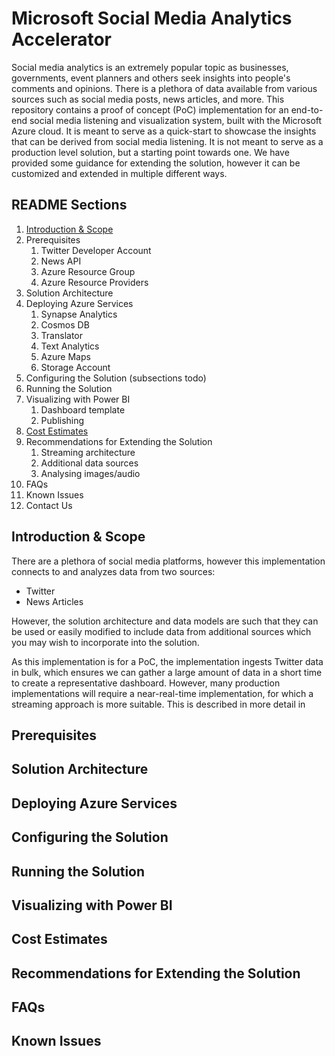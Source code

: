 # Microsoft Social Media Analytics Accelerator

Social media analytics is an extremely popular topic as businesses, governments, event planners and others seek insights into people's comments and opinions. There is a plethora of data available from various sources such as social media posts, news articles, and more. This repository contains a proof of concept (PoC) implementation for an end-to-end social media listening and visualization system, built with the Microsoft Azure cloud. It is meant to serve as a quick-start to showcase the insights that can be derived from social media listening. It is not meant to serve as a production level solution, but a starting point towards one. We have provided some guidance for extending the solution, however it can be customized and extended in multiple different ways.

## README Sections

1. [Introduction & Scope](#introduction--scope)
2. Prerequisites
    1. Twitter Developer Account
    2. News API
    3. Azure Resource Group
    4. Azure Resource Providers
3. Solution Architecture
4. Deploying Azure Services
    1. Synapse Analytics
    2. Cosmos DB
    3. Translator
    4. Text Analytics
    5. Azure Maps
    6. Storage Account
5. Configuring the Solution (subsections todo)
6. Running the Solution
7. Visualizing with Power BI
    1. Dashboard template
    2. Publishing
8. [Cost Estimates](#cost-estimates)
9. Recommendations for Extending the Solution
    1. Streaming architecture
    2. Additional data sources
    3. Analysing images/audio
10. FAQs
11. Known Issues
12. Contact Us

## Introduction & Scope

There are a plethora of social media platforms, however this implementation connects to and analyzes data from two sources: 
- Twitter
- News Articles

However, the solution architecture and data models are such that they can be used or easily modified to include data from additional sources which you may wish to incorporate into the solution.

As this implementation is for a PoC, the implementation ingests Twitter data in bulk, which ensures we can gather a large amount of data in a short time to create a representative dashboard. However, many production implementations will require a near-real-time implementation, for which a streaming approach is more suitable. This is described in more detail in 

## Prerequisites

## Solution Architecture

## Deploying Azure Services

## Configuring the Solution

## Running the Solution

## Visualizing with Power BI

## Cost Estimates

## Recommendations for Extending the Solution

## FAQs

## Known Issues
